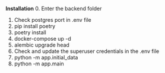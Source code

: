 **Installation**
0. Enter the backend folder
1. Check postgres port in .env file
2. pip install poetry
3. poetry install
4. docker-compose up -d
5. alembic upgrade head
6. Check and update the superuser credentials in the .env file
7. python -m app.initial_data
8. python -m app.main
